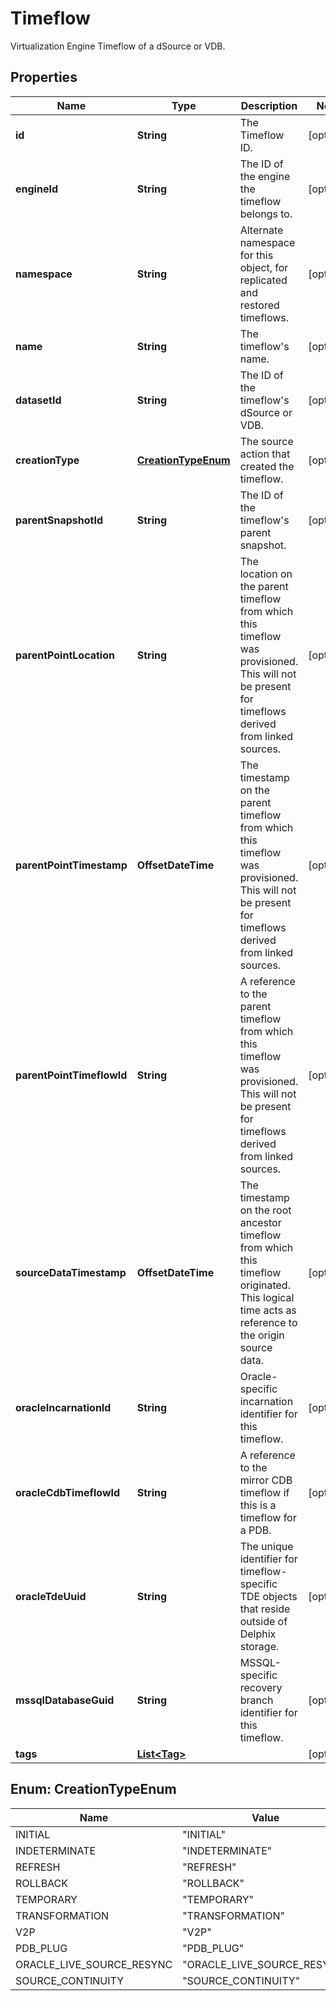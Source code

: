 

# Timeflow

Virtualization Engine Timeflow of a dSource or VDB.

## Properties

Name | Type | Description | Notes
------------ | ------------- | ------------- | -------------
**id** | **String** | The Timeflow ID. |  [optional]
**engineId** | **String** | The ID of the engine the timeflow belongs to. |  [optional]
**namespace** | **String** | Alternate namespace for this object, for replicated and restored timeflows. |  [optional]
**name** | **String** | The timeflow&#39;s name. |  [optional]
**datasetId** | **String** | The ID of the timeflow&#39;s dSource or VDB. |  [optional]
**creationType** | [**CreationTypeEnum**](#CreationTypeEnum) | The source action that created the timeflow. |  [optional]
**parentSnapshotId** | **String** | The ID of the timeflow&#39;s parent snapshot. |  [optional]
**parentPointLocation** | **String** | The location on the parent timeflow from which this timeflow was provisioned. This will not be present for timeflows derived from linked sources. |  [optional]
**parentPointTimestamp** | **OffsetDateTime** | The timestamp on the parent timeflow from which this timeflow was provisioned. This will not be present for timeflows derived from linked sources. |  [optional]
**parentPointTimeflowId** | **String** | A reference to the parent timeflow from which this timeflow was provisioned. This will not be present for timeflows derived from linked sources. |  [optional]
**sourceDataTimestamp** | **OffsetDateTime** | The timestamp on the root ancestor timeflow from which this timeflow originated. This logical time acts as reference to the origin source data. |  [optional]
**oracleIncarnationId** | **String** | Oracle-specific incarnation identifier for this timeflow. |  [optional]
**oracleCdbTimeflowId** | **String** | A reference to the mirror CDB timeflow if this is a timeflow for a PDB. |  [optional]
**oracleTdeUuid** | **String** | The unique identifier for timeflow-specific TDE objects that reside outside of Delphix storage. |  [optional]
**mssqlDatabaseGuid** | **String** | MSSQL-specific recovery branch identifier for this timeflow. |  [optional]
**tags** | [**List&lt;Tag&gt;**](Tag.md) |  |  [optional]



## Enum: CreationTypeEnum

Name | Value
---- | -----
INITIAL | &quot;INITIAL&quot;
INDETERMINATE | &quot;INDETERMINATE&quot;
REFRESH | &quot;REFRESH&quot;
ROLLBACK | &quot;ROLLBACK&quot;
TEMPORARY | &quot;TEMPORARY&quot;
TRANSFORMATION | &quot;TRANSFORMATION&quot;
V2P | &quot;V2P&quot;
PDB_PLUG | &quot;PDB_PLUG&quot;
ORACLE_LIVE_SOURCE_RESYNC | &quot;ORACLE_LIVE_SOURCE_RESYNC&quot;
SOURCE_CONTINUITY | &quot;SOURCE_CONTINUITY&quot;



